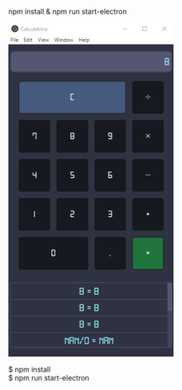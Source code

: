 npm install & npm run start-electron

![alt text](https://github.com/Sauvagecyprien/calculatrice/blob/master/assets/images/unknown.png)

$ npm install <br>
$ npm run start-electron
<br>

